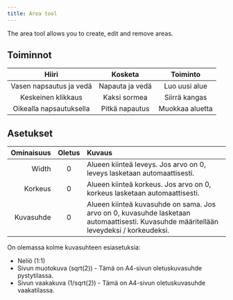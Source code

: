 ```yaml
---
title: Area tool
---
```


The area tool allows you to create, edit and remove areas.

## Toiminnot

|          Hiiri          |     Kosketa     |     Toiminto    |
| :---------------------: | :-------------: | :-------------: |
| Vasen napsautus ja vedä | Napauta ja vedä |  Luo uusi alue  |
|    Keskeinen klikkaus   |   Kaksi sormea  |  Siirrä kangas  |
| Oikealla napsautuksella |  Pitkä napautus | Muokkaa aluetta |

## Asetukset

| Ominaisuus | Oletus | Kuvaus                                                                                                                                                                                 |
| ---------: | :----: | :------------------------------------------------------------------------------------------------------------------------------------------------------------------------------------- |
|      Width |    0   | Alueen kiinteä leveys. Jos arvo on 0, leveys lasketaan automaattisesti.                                                                                |
|    Korkeus |    0   | Alueen kiinteä korkeus. Jos arvo on 0, korkeus lasketaan automaattisesti.                                                                              |
|  Kuvasuhde |    0   | Alueen kiinteä kuvasuhde on sama. Jos arvo on 0, kuvasuhde lasketaan automaattisesti. Kuvasuhde määritellään leveydeksi / korkeudeksi. |

On olemassa kolme kuvasuhteen esiasetuksia:

- Neliö (1:1)
- Sivun muotokuva (sqrt(2)) - Tämä on A4-sivun oletuskuvasuhde pystytilassa.
- Sivun vaakakuva (1/sqrt(2)) - Tämä on A4-sivun oletuskuvasuhde vaakatilassa.
